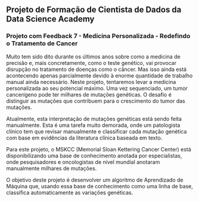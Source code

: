 ## Projeto de Formação de Cientista de Dados da Data Science Academy
### Projeto com Feedback 7 - Medicina Personalizada - Redefindo o Tratamento de Cancer

Muito tem sido dito durante os últimos anos sobre como a medicina de precisão e, mais concretamente, como o teste genético, vai provocar disrupção no tratamento de doenças como o câncer. Mas isso ainda está acontecendo apenas parcialmente devido à enorme quantidade de trabalho manual ainda necessário. Neste projeto, tentaremos levar a medicina personalizada ao seu potencial máximo. Uma vez sequenciado, um tumor cancerígeno pode ter milhares de mutações genéticas. O desafio é distinguir as mutações que contribuem para o crescimento do tumor das mutações.

Atualmente, esta interpretação de mutações genéticas está sendo feita manualmente. Esta é uma tarefa muito demorada, onde um patologista clínico tem que revisar manualmente e classificar cada mutação genética com base em evidências da literatura clínica baseada em texto.

Para este projeto, o MSKCC (Memorial Sloan Kettering Cancer Center) está disponibilizando uma base de conhecimento anotada por especialistas, onde pesquisadores e oncologistas de nível mundial anotaram manualmente milhares de mutações.

O objetivo deste projeto é desenvolver um algoritmo de Aprendizado de Máquina que, usando essa base de conhecimento como uma linha de base, classifica automaticamente as variações genéticas.

